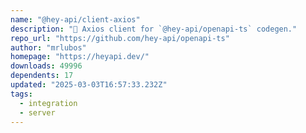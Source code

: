 ```yaml
---
name: "@hey-api/client-axios"
description: "🚀 Axios client for `@hey-api/openapi-ts` codegen."
repo_url: "https://github.com/hey-api/openapi-ts"
author: "mrlubos"
homepage: "https://heyapi.dev/"
downloads: 49996
dependents: 17
updated: "2025-03-03T16:57:33.232Z"
tags: 
  - integration
  - server
---
```

